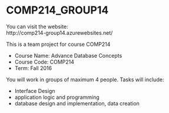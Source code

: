 # COMP214_GROUP14
<p>
You can visit the website: <br />
http://comp214-group14.azurewebsites.net/ <br />
</p>
This is a team project for course COMP214 <br />
<ul>
<li>
Course Name: Advance Database Concepts
</li>
<li>
Course Code: COMP214
</li>
<li>
Term: Fall 2016</li></ul><p>
You will work in groups of maximum 4 people. Tasks will include:</p>
<ul>

<li>
Interface Design</li>
<li>
application logic and programming</li>
<li>
database design and implementation, data creation</li>

<ul>
